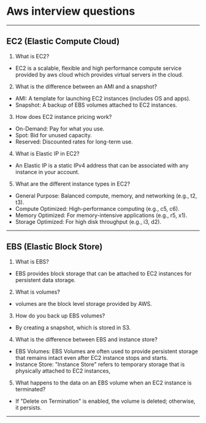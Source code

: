 # Aws interview questions
---
## EC2 (Elastic Compute Cloud)
1. What is EC2?
- EC2 is a scalable, flexible and high performance compute service provided by aws cloud which provides virtual servers in the cloud.

2. What is the difference between an AMI and a snapshot?
- AMI: A template for launching EC2 instances (includes OS and apps).
- Snapshot: A backup of EBS volumes attached to EC2 instances.

3. How does EC2 instance pricing work?
- On-Demand: Pay for what you use.
- Spot: Bid for unused capacity.
- Reserved: Discounted rates for long-term use.

4. What is Elastic IP in EC2?
- An Elastic IP is a static IPv4 address that can be associated with any instance in your account.

5. What are the different instance types in EC2?
- General Purpose: Balanced compute, memory, and networking (e.g., t2, t3).
- Compute Optimized: High-performance computing (e.g., c5, c6).
- Memory Optimized: For memory-intensive applications (e.g., r5, x1).
- Storage Optimized: For high disk throughput (e.g., i3, d2).
---
## EBS (Elastic Block Store)

1. What is EBS?
- EBS provides block storage that can be attached to EC2 instances for persistent data storage.

2. What is volumes?
- volumes are the block level storage provided by AWS.

3. How do you back up EBS volumes?
- By creating a snapshot, which is stored in S3.

4. What is the difference between EBS and instance store?
- EBS Volumes: EBS Volumes are often used to provide persistent storage that remains intact even after EC2 instance stops and starts.
- Instance Store: "Instance Store" refers to temporary storage that is physically attached to EC2 instances,

5. What happens to the data on an EBS volume when an EC2 instance is terminated?
- If "Delete on Termination" is enabled, the volume is deleted; otherwise, it persists.
---